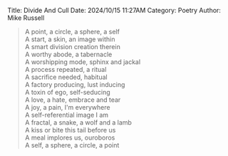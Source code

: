 Title: Divide And Cull
Date: 2024/10/15 11:27AM
Category: Poetry
Author: Mike Russell

> A point, a circle, a sphere, a self<br>
A start, a skin, an image within<br>
A smart division creation therein<br>
A worthy abode, a tabernacle<br>
A worshipping mode, sphinx and jackal<br>
A process repeated, a ritual<br>
A sacrifice needed, habitual<br>
A factory producing, lust inducing<br>
A toxin of ego, self-seducing<br>
A love, a hate, embrace and tear<br>
A joy, a pain, I'm everywhere<br>
A self-referential image I am<br>
A fractal, a snake, a wolf and a lamb<br>
A kiss or bite this tail before us<br>
A meal implores us, ouroboros<br>
A self, a sphere, a circle, a point

